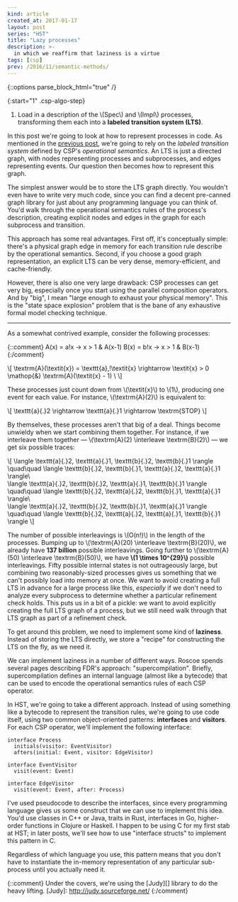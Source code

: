 ```yaml
---
kind: article
created_at: 2017-01-17
layout: post
series: "HST"
title: "Lazy processes"
description: >-
  in which we reaffirm that laziness is a virtue
tags: [csp]
prev: /2016/11/semantic-methods/
---
```


{::options parse_block_html="true" /}

<script type="text/x-mathjax-config">
MathJax.Hub.Config({
  TeX: {
    Macros: {
      interleavesym: "|\\mkern-2mu|\\mkern-2mu|",
      interleave: "\\mathrel{\\interleavesym}",
    }
  }
});
</script>

{:start="1" .csp-algo-step}
  1. Load in a description of the \\(Spec\\) and \\(Impl\\) processes,
     transforming them each into a **labeled transition system (LTS)**.

In this post we're going to look at how to represent processes in code.  As
mentioned in the [previous post][semantic methods], we're going to rely on the
*labeled transition system* defined by CSP's *operational semantics*.  An LTS is
just a directed graph, with nodes representing processes and subprocesses, and
edges representing events.  Our question then becomes how to represent this
graph.

[semantic methods]: /2016/11/semantic-methods/

The simplest answer would be to store the LTS graph directly.  You wouldn't even
have to write very much code, since you can find a decent pre-canned graph
library for just about any programming language you can think of.  You'd walk
through the operational semantics rules of the process's description, creating
explicit nodes and edges in the graph for each subprocess and transition.

This approach has some real advantages.  First off, it's conceptually simple:
there's a physical graph edge in memory for each transition rule describe by the
operational semantics.  Second, if you choose a good graph representation, an
explicit LTS can be very dense, memory-efficient, and cache-friendly.

However, there is also one very large drawback: CSP processes can get very big,
especially once you start using the parallel composition operators.  And by
"big", I mean "large enough to exhaust your physical memory".  This is the
"state space explosion" problem that is the bane of any exhaustive formal model
checking technique.

<hr class="jump">

As a somewhat contrived example, consider the following processes:

{::comment}
A(x) = a!x -> x > 1 & A(x-1)
B(x) = b!x -> x > 1 & B(x-1)
{:/comment}

\\[
\textrm{A}(\textit{x}) =
  \texttt{a}\,!\textit{x} \rightarrow \textit{x} > 0 \mathop{\&}
  \textrm{A}(\textit{x} - 1) \\
\\]

These processes just count down from \\(\textit{x}\\) to \\(1\\), producing one
event for each value.  For instance, \\(\textrm{A}(2)\\) is equivalent to:

\\[
  \texttt{a}{.}2 \rightarrow \texttt{a}{.}1 \rightarrow \textrm{STOP}
\\]

By themselves, these processes aren't that big of a deal.  Things become
unwieldy when we start combining them together.  For instance, if we interleave
them together — \\(\textrm{A}(2) \interleave \textrm{B}(2)\\) — we get six
possible traces:

\\[
\langle \texttt{a}{.}2, \texttt{a}{.}1, \texttt{b}{.}2, \texttt{b}{.}1 \rangle \quad\quad
\langle \texttt{b}{.}2, \texttt{b}{.}1, \texttt{a}{.}2, \texttt{a}{.}1 \rangle\\\
\langle \texttt{a}{.}2, \texttt{b}{.}2, \texttt{a}{.}1, \texttt{b}{.}1 \rangle \quad\quad
\langle \texttt{b}{.}2, \texttt{a}{.}2, \texttt{b}{.}1, \texttt{a}{.}1 \rangle\\\
\langle \texttt{a}{.}2, \texttt{b}{.}2, \texttt{b}{.}1, \texttt{a}{.}1 \rangle \quad\quad
\langle \texttt{b}{.}2, \texttt{a}{.}2, \texttt{a}{.}1, \texttt{b}{.}1 \rangle
\\]

The number of possible interleavings is \\(O(n!)\\) in the length of the
processes.  Bumping up to \\(\textrm{A}(20) \interleave \textrm{B}(20)\\), we
already have **137 billion** possible interleavings.  Going further to
\\(\textrm{A}(50) \interleave \textrm{B}(50)\\), we have **\\(1 \times
10^{29}\\)** possible interleavings.  Fifty possible internal states is not
outrageously large, but combining two reasonably-sized processes gives us
something that we can't possibly load into memory at once.  We want to avoid
creating a full LTS in advance for a large process like this, *especially* if we
don't need to analyze every subprocess to determine whether a particular
refinement check holds.  This puts us in a bit of a pickle: we want to avoid
explicitly creating the full LTS graph of a process, but we still need walk
through that LTS graph as part of a refinement check.

To get around this problem, we need to implement some kind of **laziness**.
Instead of storing the LTS directly, we store a "recipe" for constructing the
LTS on the fly, as we need it.

We can implement laziness in a number of different ways.  Roscoe spends several
pages describing FDR's approach: "supercompilation".  Briefly, supercompilation
defines an internal language (almost like a bytecode) that can be used to encode
the operational semantics rules of each CSP operator.

In HST, we're going to take a different approach.  Instead of using something
like a bytecode to represent the transition rules, we're going to use code
itself, using two common object-oriented patterns: **interfaces** and
**visitors**.  For each CSP operator, we'll implement the following interface:

    interface Process
      initials(visitor: EventVisitor)
      afters(initial: Event, visitor: EdgeVisitor)

    interface EventVisitor
      visit(event: Event)

    interface EdgeVisitor
      visit(event: Event, after: Process)

I've used pseudocode to describe the interfaces, since every programming
language gives us some construct that we can use to implement this idea.  You'd
use classes in C++ or Java, traits in Rust, interfaces in Go, higher-order
functions in Clojure or Haskell.  I happen to be using C for my first stab at
HST; in later posts, we'll see how to use "interface structs" to implement this
pattern in C.

Regardless of which language you use, this pattern means that you don't have to
instantiate the in-memory representation of any particular sub-process until you
actually need it.



{::comment}
Under the covers, we're using the [Judy][] library to do the heavy lifting.
[Judy]: http://judy.sourceforge.net/
{:/comment}
